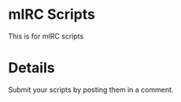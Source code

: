 # mIRC Scripts #

This is for mIRC scripts

# Details #

Submit your scripts by posting them in a comment.
